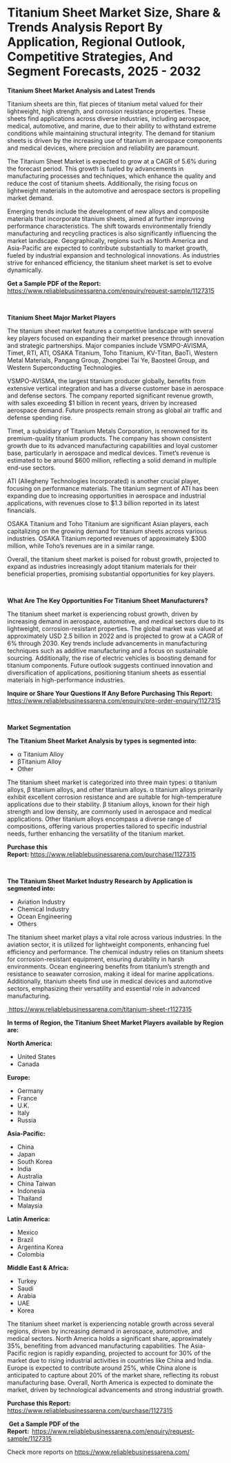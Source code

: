 <p><h1>Titanium Sheet Market Size, Share & Trends Analysis Report By Application, Regional Outlook, Competitive Strategies, And Segment Forecasts, 2025 - 2032</h1></p><p><strong>Titanium Sheet Market Analysis and Latest Trends</strong></p>
<p><p>Titanium sheets are thin, flat pieces of titanium metal valued for their lightweight, high strength, and corrosion resistance properties. These sheets find applications across diverse industries, including aerospace, medical, automotive, and marine, due to their ability to withstand extreme conditions while maintaining structural integrity. The demand for titanium sheets is driven by the increasing use of titanium in aerospace components and medical devices, where precision and reliability are paramount.</p><p>The Titanium Sheet Market is expected to grow at a CAGR of 5.6% during the forecast period. This growth is fueled by advancements in manufacturing processes and techniques, which enhance the quality and reduce the cost of titanium sheets. Additionally, the rising focus on lightweight materials in the automotive and aerospace sectors is propelling market demand. </p><p>Emerging trends include the development of new alloys and composite materials that incorporate titanium sheets, aimed at further improving performance characteristics. The shift towards environmentally friendly manufacturing and recycling practices is also significantly influencing the market landscape. Geographically, regions such as North America and Asia-Pacific are expected to contribute substantially to market growth, fueled by industrial expansion and technological innovations. As industries strive for enhanced efficiency, the titanium sheet market is set to evolve dynamically.</p></p>
<p><strong>Get a Sample PDF of the Report:&nbsp;</strong> <a href="https://www.reliablebusinessarena.com/enquiry/request-sample/1127315?utm_campaign=2236&utm_medium=2&utm_source=Github&utm_content=ia&utm_term=30012025&utm_id=titanium-sheet">https://www.reliablebusinessarena.com/enquiry/request-sample/1127315</a></p>
<p>&nbsp;</p>
<p><strong>Titanium Sheet Major Market Players</strong></p>
<p><p>The titanium sheet market features a competitive landscape with several key players focused on expanding their market presence through innovation and strategic partnerships. Major companies include VSMPO-AVISMA, Timet, RTI, ATI, OSAKA Titanium, Toho Titanium, KV-Titan, BaoTi, Western Metal Materials, Pangang Group, Zhongbei Tai Ye, Baosteel Group, and Western Superconducting Technologies.</p><p>VSMPO-AVISMA, the largest titanium producer globally, benefits from extensive vertical integration and has a diverse customer base in aerospace and defense sectors. The company reported significant revenue growth, with sales exceeding $1 billion in recent years, driven by increased aerospace demand. Future prospects remain strong as global air traffic and defense spending rise.</p><p>Timet, a subsidiary of Titanium Metals Corporation, is renowned for its premium-quality titanium products. The company has shown consistent growth due to its advanced manufacturing capabilities and loyal customer base, particularly in aerospace and medical devices. Timet’s revenue is estimated to be around $600 million, reflecting a solid demand in multiple end-use sectors.</p><p>ATI (Allegheny Technologies Incorporated) is another crucial player, focusing on performance materials. The titanium segment of ATI has been expanding due to increasing opportunities in aerospace and industrial applications, with revenues close to $1.3 billion reported in its latest financials.</p><p>OSAKA Titanium and Toho Titanium are significant Asian players, each capitalizing on the growing demand for titanium sheets across various industries. OSAKA Titanium reported revenues of approximately $300 million, while Toho’s revenues are in a similar range.</p><p>Overall, the titanium sheet market is poised for robust growth, projected to expand as industries increasingly adopt titanium materials for their beneficial properties, promising substantial opportunities for key players.</p></p>
<p>&nbsp;</p>
<p><strong>What Are The Key Opportunities For Titanium Sheet Manufacturers?</strong></p>
<p><p>The titanium sheet market is experiencing robust growth, driven by increasing demand in aerospace, automotive, and medical sectors due to its lightweight, corrosion-resistant properties. The global market was valued at approximately USD 2.5 billion in 2022 and is projected to grow at a CAGR of 6% through 2030. Key trends include advancements in manufacturing techniques such as additive manufacturing and a focus on sustainable sourcing. Additionally, the rise of electric vehicles is boosting demand for titanium components. Future outlook suggests continued innovation and diversification of applications, positioning titanium sheets as essential materials in high-performance industries.</p></p>
<p><strong>Inquire or Share Your Questions If Any Before Purchasing This Report:</strong> <a href="https://www.reliablebusinessarena.com/enquiry/pre-order-enquiry/1127315?utm_campaign=2236&utm_medium=2&utm_source=Github&utm_content=ia&utm_term=30012025&utm_id=titanium-sheet">https://www.reliablebusinessarena.com/enquiry/pre-order-enquiry/1127315</a></p>
<p>&nbsp;</p>
<p><strong>Market Segmentation</strong></p>
<p><strong>The Titanium Sheet Market Analysis by types is segmented into:</strong></p>
<p><ul><li>α Titanium Alloy</li><li>βTitanium Alloy</li><li>Other</li></ul></p>
<p><p>The titanium sheet market is categorized into three main types: α titanium alloys, β titanium alloys, and other titanium alloys. α titanium alloys primarily exhibit excellent corrosion resistance and are suitable for high-temperature applications due to their stability. β titanium alloys, known for their high strength and low density, are commonly used in aerospace and medical applications. Other titanium alloys encompass a diverse range of compositions, offering various properties tailored to specific industrial needs, further enhancing the versatility of the titanium market.</p></p>
<p><strong>Purchase this Report:&nbsp;</strong><a href="https://www.reliablebusinessarena.com/purchase/1127315?utm_campaign=2236&utm_medium=2&utm_source=Github&utm_content=ia&utm_term=30012025&utm_id=titanium-sheet">https://www.reliablebusinessarena.com/purchase/1127315</a></p>
<p>&nbsp;</p>
<p><strong>The Titanium Sheet Market Industry Research by Application is segmented into:</strong></p>
<p><ul><li>Aviation Industry</li><li>Chemical Industry</li><li>Ocean Engineering</li><li>Others</li></ul></p>
<p><p>The titanium sheet market plays a vital role across various industries. In the aviation sector, it is utilized for lightweight components, enhancing fuel efficiency and performance. The chemical industry relies on titanium sheets for corrosion-resistant equipment, ensuring durability in harsh environments. Ocean engineering benefits from titanium’s strength and resistance to seawater corrosion, making it ideal for marine applications. Additionally, titanium sheets find use in medical devices and automotive sectors, emphasizing their versatility and essential role in advanced manufacturing.</p></p>
<p><a href="https://www.reliablebusinessarena.com/titanium-sheet-r1127315?utm_campaign=2236&utm_medium=2&utm_source=Github&utm_content=ia&utm_term=30012025&utm_id=titanium-sheet">&nbsp;https://www.reliablebusinessarena.com/titanium-sheet-r1127315</a></p>
<p><strong>In terms of Region, the Titanium Sheet Market Players available by Region are:</strong></p>
<p>
    <p> <strong> North America: </strong>
        <ul>
            <li>United States</li>
            <li>Canada</li>
        </ul>
        </p> 
    <p> <strong> Europe: </strong>
        <ul>
            <li>Germany</li>
            <li>France</li>
            <li>U.K.</li>
            <li>Italy</li>
            <li>Russia</li>
        </ul>
        </p> 
    <p> <strong> Asia-Pacific: </strong>
        <ul>
            <li>China</li>
            <li>Japan</li>
            <li>South Korea</li>
            <li>India</li>
            <li>Australia</li>
            <li>China Taiwan</li>
            <li>Indonesia</li>
            <li>Thailand</li>
            <li>Malaysia</li>
        </ul>
        </p> 
    <p> <strong> Latin America: </strong>
        <ul>
            <li>Mexico</li>
            <li>Brazil</li>
            <li>Argentina Korea</li>
            <li>Colombia</li>
        </ul>
        </p> 
    <p> <strong> Middle East & Africa: </strong>
        <ul>
            <li>Turkey</li>
            <li>Saudi</li>
            <li>Arabia</li>
            <li>UAE</li>
            <li>Korea</li>
        </ul>
    </p>
    </p>
<p><p>The titanium sheet market is experiencing notable growth across several regions, driven by increasing demand in aerospace, automotive, and medical sectors. North America holds a significant share, approximately 35%, benefiting from advanced manufacturing capabilities. The Asia-Pacific region is rapidly expanding, projected to account for 30% of the market due to rising industrial activities in countries like China and India. Europe is expected to contribute around 25%, while China alone is anticipated to capture about 20% of the market share, reflecting its robust manufacturing base. Overall, North America is expected to dominate the market, driven by technological advancements and strong industrial growth.</p></p>
<p><strong>Purchase this Report: </strong><a href="https://www.reliablebusinessarena.com/purchase/1127315?utm_campaign=2236&utm_medium=2&utm_source=Github&utm_content=ia&utm_term=30012025&utm_id=titanium-sheet">https://www.reliablebusinessarena.com/purchase/1127315</a></p>
<p>&nbsp;<strong>Get a Sample PDF of the Report:&nbsp;&nbsp;</strong><a href="https://www.reliablebusinessarena.com/enquiry/request-sample/1127315?utm_campaign=2236&utm_medium=2&utm_source=Github&utm_content=ia&utm_term=30012025&utm_id=titanium-sheet">https://www.reliablebusinessarena.com/enquiry/request-sample/1127315</a></p>
<p><strong></strong></p>
<p>Check more reports on <a href="https://www.reliablebusinessarena.com/?utm_campaign=2236&utm_medium=2&utm_source=Github&utm_content=ia&utm_term=30012025&utm_id=titanium-sheet">https://www.reliablebusinessarena.com/</a></p>